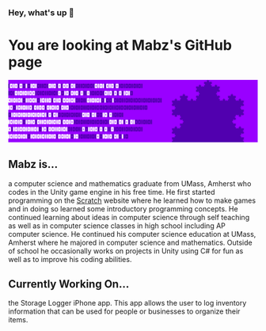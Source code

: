 ### Hey, what's up 👋

# You are looking at Mabz's GitHub page
![Background](Banner.png)

## Mabz is...
a computer science and mathematics graduate from UMass, Amherst who codes in the Unity game engine in his free time. He first started programming on the [Scratch](https://scratch.mit.edu/users/MabzTheGameMaker/) website where he learned how to make games and in doing so learned some introductory programming concepts. He continued learning about ideas in computer science through self teaching as well as in computer science classes in high school including AP computer science. He continued his computer science education at UMass, Amherst where he majored in computer science and mathematics. Outside of school he occasionally works on projects in Unity using C# for fun as well as to improve his coding abilities.

## Currently Working On...
the Storage Logger iPhone app. This app allows the user to log inventory information that can be used for people or businesses to organize their items.
